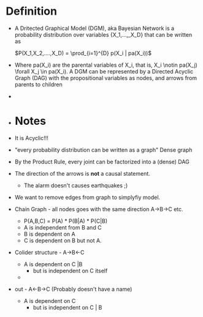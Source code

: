 # Definition
- A Dritected Graphical Model (DGM), aka Bayesian Network is a probability distribution over variables {X_1,...,_X_D} that can be written as 
  
  $P(X_1,X_2,....,X_D) = \prod_{i=1}^{D} p(X_i | pa(X_i))$
- Where pa(X_i) are the parental variables of X_i, that is, X_i \notin pa(X_j) \forall X_j \in pa(X_i). A DGM can be represented by a Directed Acyclic Graph (DAG) with the propositional variables as nodes, and arrows from parents to children
-
- # Notes
- It is Acyclic!!!
- "every probability distribution can be written as a graph" Dense graph
- By the Product Rule, every joint can be factorized into a (dense) DAG
- The direction of the arrows is **not** a  causal statement.
	- The alarm doesn't causes earthquakes ;)
- We want to remove edges from graph to simplyfiy model.
- Chain Graph - all nodes goes with the same direction A->B->C etc.
	- P(A,B,C) = P(A) * P(B|A) * P(C|B)
	- A is independent from B and C
	- B is dependent on A
	- C is dependent on B but not A.
- Colider structure - A->B<-C
	- A is dependent on C |B
		- but is independent on C itself
	-
- out - A<-B->C (Probably doesn't have a name)
	- A is dependent on C
		- but is independent on C | B